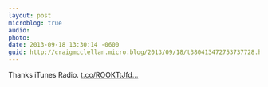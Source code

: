 ```yaml
---
layout: post
microblog: true
audio: 
photo: 
date: 2013-09-18 13:30:14 -0600
guid: http://craigmcclellan.micro.blog/2013/09/18/t380413472753737728.html
---
```

Thanks iTunes Radio. [t.co/ROOKTtJfd...](http://t.co/ROOKTtJfdo)
